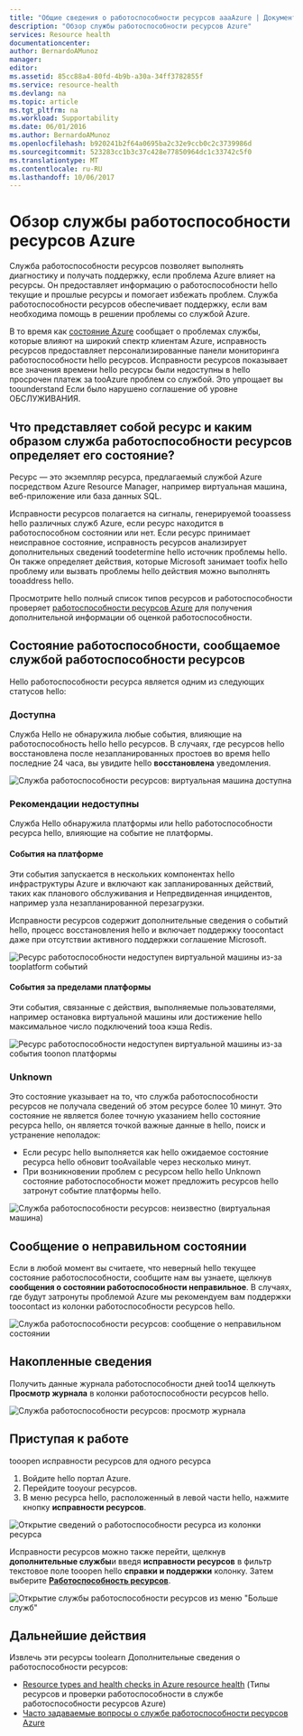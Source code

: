 ```yaml
---
title: "Общие сведения о работоспособности ресурсов aaaAzure | Документы Microsoft"
description: "Обзор службы работоспособности ресурсов Azure"
services: Resource health
documentationcenter: 
author: BernardoAMunoz
manager: 
editor: 
ms.assetid: 85cc88a4-80fd-4b9b-a30a-34ff3782855f
ms.service: resource-health
ms.devlang: na
ms.topic: article
ms.tgt_pltfrm: na
ms.workload: Supportability
ms.date: 06/01/2016
ms.author: BernardoAMunoz
ms.openlocfilehash: b920241b2f64a0695ba2c32e9ccb0c2c3739986d
ms.sourcegitcommit: 523283cc1b3c37c428e77850964dc1c33742c5f0
ms.translationtype: MT
ms.contentlocale: ru-RU
ms.lasthandoff: 10/06/2017
---
```

# <a name="azure-resource-health-overview"></a>Обзор службы работоспособности ресурсов Azure
 
Служба работоспособности ресурсов позволяет выполнять диагностику и получать поддержку, если проблема Azure влияет на ресурсы. Он предоставляет информацию о работоспособности hello текущие и прошлые ресурсы и помогает избежать проблем. Служба работоспособности ресурсов обеспечивает поддержку, если вам необходима помощь в решении проблемы со службой Azure.

В то время как [состояние Azure](https://status.azure.com) сообщает о проблемах службы, которые влияют на широкий спектр клиентам Azure, исправность ресурсов предоставляет персонализированные панели мониторинга работоспособности hello ресурсов. Исправности ресурсов показывает все значения времени hello ресурсы были недоступны в hello просрочен платеж за tooAzure проблем со службой. Это упрощает вы toounderstand Если было нарушено соглашение об уровне ОБСЛУЖИВАНИЯ. 

## <a name="what-is-considered-a-resource-and-how-does-resource-health-decides-if-a-resource-is-healthy-or-not"></a>Что представляет собой ресурс и каким образом служба работоспособности ресурсов определяет его состояние?
Ресурс — это экземпляр ресурса, предлагаемый службой Azure посредством Azure Resource Manager, например виртуальная машина, веб-приложение или база данных SQL.

Исправности ресурсов полагается на сигналы, генерируемой tooassess hello различных служб Azure, если ресурс находится в работоспособном состоянии или нет. Если ресурс принимает неисправное состояние, исправность ресурсов анализирует дополнительных сведений toodetermine hello источник проблемы hello. Он также определяет действия, которые Microsoft занимает toofix hello проблему или вызвать проблемы hello действия можно выполнять tooaddress hello. 

Просмотрите hello полный список типов ресурсов и работоспособности проверяет [работоспособности ресурсов Azure](resource-health-checks-resource-types.md) для получения дополнительной информации об оценкой работоспособности.

## <a name="health-status-provided-by-resource-health"></a>Состояние работоспособности, сообщаемое службой работоспособности ресурсов
Hello работоспособности ресурса является одним из следующих статусов hello:

### <a name="available"></a>Доступна
Служба Hello не обнаружила любые события, влияющие на работоспособность hello hello ресурсов. В случаях, где ресурсов hello восстановлена после незапланированных простоев во время hello последние 24 часа, вы увидите hello **восстановлена** уведомления.

![Служба работоспособности ресурсов: виртуальная машина доступна](./media/resource-health-overview/Available.png)

### <a name="unavailable"></a>Рекомендации недоступны
Служба Hello обнаружила платформы или hello работоспособности ресурса hello, влияющие на событие не платформы.

#### <a name="platform-events"></a>События на платформе
Эти события запускается в нескольких компонентах hello инфраструктуры Azure и включают как запланированных действий, таких как планового обслуживания и Непредвиденная инцидентов, например узла незапланированной перезагрузки.

Исправности ресурсов содержит дополнительные сведения о событий hello, процесс восстановления hello и включает поддержку toocontact даже при отсутствии активного поддержки соглашение Microsoft.

![Ресурс работоспособности недоступен виртуальной машины из-за tooplatform событий](./media/resource-health-overview/Unavailable.png)

#### <a name="non-platform-events"></a>События за пределами платформы
Эти события, связанные с действия, выполняемые пользователями, например остановка виртуальной машины или достижение hello максимальное число подключений tooa кэша Redis.

![Ресурс работоспособности недоступен виртуальной машины из-за события toonon платформы](./media/resource-health-overview/Unavailable_NonPlatform.png)

### <a name="unknown"></a>Unknown
Это состояние указывает на то, что служба работоспособности ресурсов не получала сведений об этом ресурсе более 10 минут. Это состояние не является более точную указанием hello состояние ресурса hello, он является точкой важные данные в hello, поиск и устранение неполадок:
* Если ресурс hello выполняется как hello ожидаемое состояние ресурса hello обновит tooAvailable через несколько минут.
* При возникновении проблем с ресурсом hello hello Unknown состояние работоспособности может предложить ресурсов hello затронут событие платформы hello.

![Служба работоспособности ресурсов: неизвестно (виртуальная машина)](./media/resource-health-overview/Unknown.png)

## <a name="report-an-incorrect-status"></a>Сообщение о неправильном состоянии
Если в любой момент вы считаете, что неверный hello текущее состояние работоспособности, сообщите нам вы узнаете, щелкнув **сообщения о состоянии работоспособности неправильное**. В случаях, где будут затронуты проблемой Azure мы рекомендуем вам поддержки toocontact из колонки работоспособности ресурсов hello. 

![Служба работоспособности ресурсов: сообщение о неправильном состоянии](./media/resource-health-overview/incorrect-status.png)

## <a name="historical-information"></a>Накопленные сведения
Получить данные журнала работоспособности дней too14 щелкнуть **Просмотр журнала** в колонки работоспособности ресурсов hello. 

![Служба работоспособности ресурсов: просмотр журнала](./media/resource-health-overview/history-blade.png)

## <a name="getting-started"></a>Приступая к работе
tooopen исправности ресурсов для одного ресурса
1.  Войдите hello портал Azure.
2.  Перейдите tooyour ресурсов.
3.  В меню ресурса hello, расположенный в левой части hello, нажмите кнопку **исправности ресурсов**.

![Открытие сведений о работоспособности ресурса из колонки ресурса](./media/resource-health-overview/from-resource-blade.png)

Исправности ресурсов можно также перейти, щелкнув **дополнительные службы**и введя **исправности ресурсов** в фильтр текстовое поле tooopen hello **справки и поддержки** колонку. Затем выберите [**Работоспособность ресурсов**](https://ms.portal.azure.com/#blade/Microsoft_Azure_Monitoring/AzureMonitoringBrowseBlade/resourceHealth).

![Открытие службы работоспособности ресурсов из меню "Больше служб"](./media/resource-health-overview/FromOtherServices.png)

## <a name="next-steps"></a>Дальнейшие действия

Извлечь эти ресурсы toolearn Дополнительные сведения о работоспособности ресурсов:
-  [Resource types and health checks in Azure resource health](resource-health-checks-resource-types.md) (Типы ресурсов и проверки работоспособности в службе работоспособности ресурсов Azure)
-  [Часто задаваемые вопросы о службе работоспособности ресурсов Azure](resource-health-faq.md)




